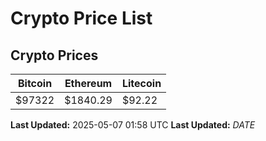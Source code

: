 # Crypto Price List

## Crypto Prices
| Bitcoin | Ethereum | Litecoin |
| ------- | -------- | -------- |
| $97322 | $1840.29 | $92.22 |
**Last Updated:** 2025-05-07 01:58 UTC
**Last Updated:** $DATE$
